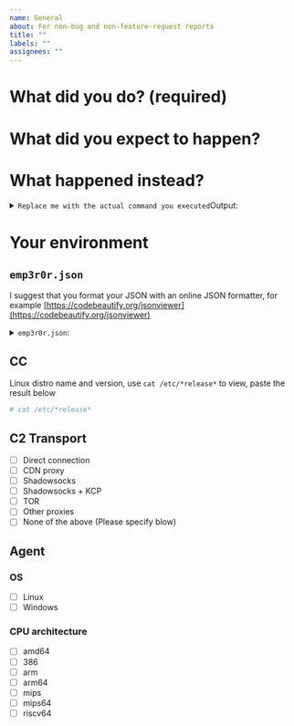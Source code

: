 ```yaml
---
name: General
about: For non-bug and non-feature-request reports
title: ""
labels: ""
assignees: ""
---
```


# What did you do? (required)

<!-- The issue will be closed if you leave this section blank -->

# What did you expect to happen?

<!-- If you can't explain what you expect to see, please close this already -->

# What happened instead?

<!-- Give me the exact output of the program, do not edit it or adapt it in any way. Put it in the code block below. -->

<details>
<summary><code>Replace me with the actual command you executed</code>Output:</summary><br>
<pre>
Fill this section with command output
</pre>
</details>

# Your environment

## `emp3r0r.json`

I suggest that you format your JSON with an online JSON formatter,
for example [https://codebeautify.org/jsonviewer](https://codebeautify.org/jsonviewer)

<details>
<summary><code>emp3r0r.json</code>:</summary><br>
<pre>
Paste emp3r0r.json here, you can redact sensitive information
</pre>
</details>

## CC

Linux distro name and version, use `cat /etc/*release*` to view, paste the result below

```bash
# cat /etc/*release*
```

## C2 Transport

-   [ ] Direct connection
-   [ ] CDN proxy
-   [ ] Shadowsocks
-   [ ] Shadowsocks + KCP
-   [ ] TOR
-   [ ] Other proxies
-   [ ] None of the above (Please specify blow)

## Agent

### OS

-   [ ] Linux
-   [ ] Windows

### CPU architecture

-   [ ] amd64
-   [ ] 386
-   [ ] arm
-   [ ] arm64
-   [ ] mips
-   [ ] mips64
-   [ ] riscv64
